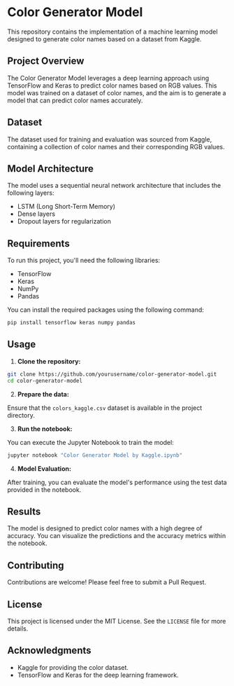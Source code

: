 # Color Generator Model

This repository contains the implementation of a machine learning model designed to generate color names based on a dataset from Kaggle.

## Project Overview

The Color Generator Model leverages a deep learning approach using TensorFlow and Keras to predict color names based on RGB values. This model was trained on a dataset of color names, and the aim is to generate a model that can predict color names accurately.

## Dataset

The dataset used for training and evaluation was sourced from Kaggle, containing a collection of color names and their corresponding RGB values. 

## Model Architecture

The model uses a sequential neural network architecture that includes the following layers:
- LSTM (Long Short-Term Memory)
- Dense layers
- Dropout layers for regularization

## Requirements

To run this project, you'll need the following libraries:
- TensorFlow
- Keras
- NumPy
- Pandas

You can install the required packages using the following command:

```bash
pip install tensorflow keras numpy pandas
```

## Usage

1. **Clone the repository:**

```bash
git clone https://github.com/yourusername/color-generator-model.git
cd color-generator-model
```

2. **Prepare the data:**

Ensure that the `colors_kaggle.csv` dataset is available in the project directory. 

3. **Run the notebook:**

You can execute the Jupyter Notebook to train the model:

```bash
jupyter notebook "Color Generator Model by Kaggle.ipynb"
```

4. **Model Evaluation:**

After training, you can evaluate the model's performance using the test data provided in the notebook.

## Results

The model is designed to predict color names with a high degree of accuracy. You can visualize the predictions and the accuracy metrics within the notebook.

## Contributing

Contributions are welcome! Please feel free to submit a Pull Request.

## License

This project is licensed under the MIT License. See the `LICENSE` file for more details.

## Acknowledgments

- Kaggle for providing the color dataset.
- TensorFlow and Keras for the deep learning framework.
